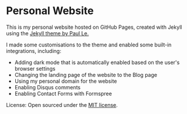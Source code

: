 # Personal Website

This is my personal website hosted on GitHub Pages, created with Jekyll using the [Jekyll theme by Paul Le.](https://github.com/LeNPaul/portfolio-jekyll-theme)

I made some customisations to the theme and enabled some built-in integrations, including:
- Adding dark mode that is automatically enabled based on the user's browser settings
- Changing the landing page of the website to the Blog page
- Using my personal domain for the website
- Enabling Disqus comments
- Enabling Contact Forms with Formspree 

License: Open sourced under the [MIT license](https://github.com/axeltanxl/axeltan.com/blob/gh-pages/LICENSE.md).
